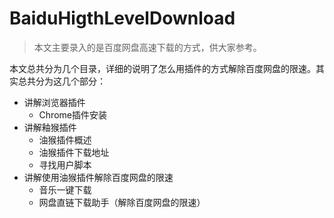 # BaiduHigthLevelDownload 

> 本文主要录入的是百度网盘高速下载的方式，供大家参考。

本文总共分为几个目录，详细的说明了怎么用插件的方式解除百度网盘的限速。其实总共分为这几个部分：

* 讲解浏览器插件
  * Chrome插件安装
* 讲解釉猴插件
  * 油猴插件概述
  * 油猴插件下载地址
  * 寻找用户脚本
* 讲解使用油猴插件解除百度网盘的限速
  * 音乐一键下载
  * 网盘直链下载助手（解除百度网盘的限速）